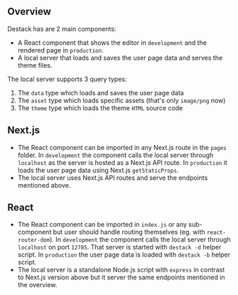 
## Overview

Destack has are 2 main components:
- A React component that shows the editor in `development` and the rendered page in `production`.
- A local server that loads and saves the user page data and serves the theme files.

The local server supports 3 query types:
1. The `data` type which loads and saves the user page data
2. The `asset` type which loads specific assets (that's only `image/png` now)
2. The `theme` type which loads the theme `HTML` source code

## Next.js

- The React component can be imported in any Next.js route in the `pages` folder. In `development` the component calls the local server through `localhost` as the server is hosted as a Next.js API route. In `production` it loads the user page data using Next.js `getStaticProps`.
- The local server uses Next.js API routes and serve the endpoints mentioned above.

## React

- The React component can be imported in `index.js` or any sub-component but user should handle routing themselves (eg. with `react-router-dom`). In `development` the component calls the local server through `localhost` on port `12785`. That server is started with `destack -d` helper script. In `production` the user page data is loaded with `destack -b` helper script.
- The local server is a standalone Node.js script with `express` in contrast to Next.js version above but it server the same endpoints mentioned in the overview.
